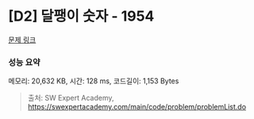 # [D2] 달팽이 숫자 - 1954 

[문제 링크](https://swexpertacademy.com/main/code/problem/problemDetail.do?contestProbId=AV5PobmqAPoDFAUq) 

### 성능 요약

메모리: 20,632 KB, 시간: 128 ms, 코드길이: 1,153 Bytes



> 출처: SW Expert Academy, https://swexpertacademy.com/main/code/problem/problemList.do